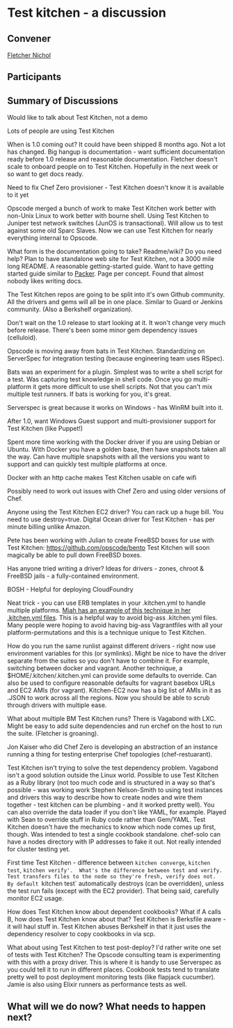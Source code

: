 Test kitchen - a discussion
===========================

## Convener

[Fletcher Nichol](https://twitter.com/fnichol)

## Participants

## Summary of Discussions

Would like to talk about Test Kitchen, not a demo

Lots of people are using Test Kitchen

When is 1.0 coming out?  It could have been shipped 8 months ago.  Not a lot has changed.  Big hangup is documentation - want sufficient documentation ready before 1.0 release and reasonable documentation.  Fletcher doesn't scale to onboard people on to Test Kitchen.  Hopefully in the next week or so want to get docs ready.

Need to fix Chef Zero provisioner - Test Kitchen doesn't know it is available to it yet

Opscode merged a bunch of work to make Test Kitchen work better with non-Unix Linux to work better with bourne shell.  Using Test Kitchen to Juniper test network switches (JunOS is transactional).  Will allow us to test against some old Sparc Slaves.  Now we can use Test Kitchen for nearly everything internal to Opscode.

What form is the documentation going to take?  Readme/wiki?  Do you need help?  Plan to have standalone web site for Test Kitchen, not a 3000 mile long README.  A reasonable getting-started guide.  Want to have getting started guide similar to [Packer](http://www.packer.io/intro).  Page per concept.  Found that almost nobody likes writing docs.

The Test Kitchen repos are going to be split into it's own Github community.  All the drivers and gems will all be in one place.  Similar to Guard or Jenkins community.  (Also a Berkshelf organization).

Don't wait on the 1.0 release to start looking at it.  It won't change very much before release.  There's been some minor gem dependency issues (celluloid).

Opscode is moving away from bats in Test Kitchen.  Standardizing on ServerSpec for integration testing (because engineering team uses RSpec).

Bats was an experiment for a plugin.  Simplest was to write a shell script for a test.  Was capturing test knowledge in shell code.  Once you go multi-platform it gets more difficult to use shell scripts.  Not that you can't mix multiple test runners.  If bats is working for you, it's great.

Serverspec is great because it works on Windows - has WinRM built into it.

After 1.0, want Windows Guest support and multi-provisioner support for Test Kitchen (like Puppet!)

Spent more time working with the Docker driver if you are using Debian or Ubuntu.  With Docker you have a golden base, then have snapshots taken all the way.  Can have multiple snapshots with all the versions you want to support and can quickly test multiple platforms at once.

Docker with an http cache makes Test Kitchen usable on cafe wifi

Possibly need to work out issues with Chef Zero and using older versions of Chef.

Anyone using the Test Kitchen EC2 driver?  You can rack up a huge bill.  You need to use destroy=true.  Digital Ocean driver for Test Kitchen - has per minute billing unlike Amazon.

Pete has been working with Julian to create FreeBSD boxes for use with Test Kitchen: https://github.com/opscode/bento  Test Kitchen will soon magically be able to pull down FreeBSD boxes.

Has anyone tried writing a driver?  Ideas for drivers - zones, chroot & FreeBSD jails - a fully-contained environment.

BOSH - Helpful for deploying CloudFoundry

Neat trick  - you can use ERB templates in your .kitchen.yml to handle multiple platforms.  [Miah has an example of this technique in her .kitchen.yml files](https://github.com/miah/chef-redis/blob/master/.kitchen.yml).  This is a helpful way to avoid big-ass .kitchen.yml files.  Many people were hoping to avoid having big-ass Vagrantfiles with all your platform-permutations and this is a technique unique to Test Kitchen.

How do you run the same runlist against different drivers - right now use environment variables for this (or symlinks).  Might be nice to have the driver separate from the suites so you don't have to combine it.  For example, switching between docker and vagrant.  Another technique, a $HOME/.kitchen/.kitchen.yml can provide some defaults to override.  Can also be used to configure reasonable defaults for vagrant basebox URLs and EC2 AMIs (for vagrant).  Kitchen-EC2 now has a big list of AMIs in it as .JSON to work across all the regions.  Now you should be able to scrub through drivers with multiple ease.

What about multiple BM Test Kitchen runs?  There is Vagabond with LXC.  Might be easy to add suite dependencies and run erchef on the host to run the suite.  (Fletcher is groaning).

Jon Kaiser who did Chef Zero is developing an abstraction of an instance running a thing for testing enterprise Chef topologies (chef-restuarant).

Test Kitchen isn't trying to solve the test dependency problem.  Vagabond isn't a good solution outside the Linux world.  Possible to use Test Kitchen as a Ruby library (not too much code and is structured in a way so that's possible - was working work Stephen Nelson-Smith to using test instances and drivers this way to describe how to create nodes and wire them together - test kitchen can be plumbing - and it worked pretty well).  You can also override the data loader if you don't like YAML, for example.  Played with Sean to override stuff in Ruby code rather than Gem/YAML.  Test Kitchen doesn't have the mechanics to know which node comes up first, though.   Was intended to test a single cookbook standalone.  chef-solo can have a nodes directory with IP addresses to fake it out.  Not really intended for cluster testing yet.

First time Test Kitchen - difference between `kitchen converge`, `kitchen test`, `kitchen verify'.  What's the difference between test and verify.  Test transfers files to the node so they're fresh, verify does not.  By default `kitchen test` automatically destroys (can be overridden), unless the test run fails (except with the EC2 provider).  That being said, carefully monitor EC2 usage.

How does Test Kitchen know about dependent cookbooks?  What if A calls B, how does Test Kitchen know about that?  Test Kitchen is Berksfile aware - it will haul stuff in.  Test Kitchen abuses Berkshelf in that it just uses the dependency resolver to copy cookbooks in via scp.

What about using Test Kitchen to test post-deploy?  I'd rather write one set of tests with Test Kitchen?  The Opscode consulting team is experimenting with this with a proxy driver.  This is where it is handy to use Serverspec as you could tell it to run in different places.  Cookbook tests tend to translate pretty well to post deployment monitoring tests (like flapjack cucumber).  Jamie is also using Elixir runners as performance tests as well.

## What will we do now?  What needs to happen next?